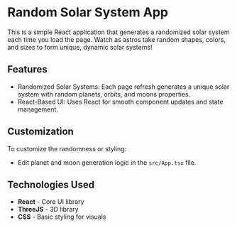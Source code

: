 # Random Solar System App

This is a simple React application that generates a randomized solar system each time you load the page. Watch as astros take random shapes, colors, and sizes to form unique, dynamic solar systems!

## Features

- Randomized Solar Systems: Each page refresh generates a unique solar system with random planets, orbits, and moons properties.
- React-Based UI: Uses React for smooth component updates and state management.

## Customization

To customize the randomness or styling:
- Edit planet and moon generation logic in the `src/App.tsx` file.

## Technologies Used

- **React** - Core UI library
- **ThreeJS** - 3D library
- **CSS** - Basic styling for visuals

